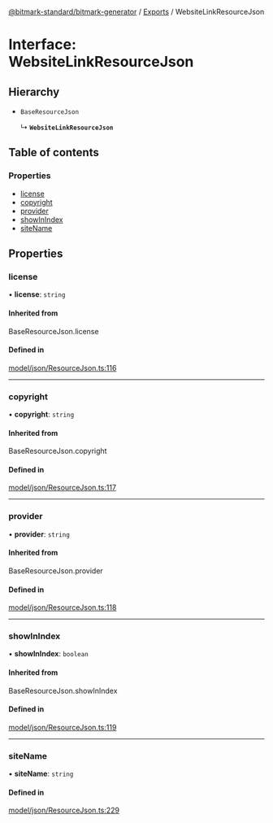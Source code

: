 [@bitmark-standard/bitmark-generator](../API.md) / [Exports](../modules.md) / WebsiteLinkResourceJson

# Interface: WebsiteLinkResourceJson

## Hierarchy

- `BaseResourceJson`

  ↳ **`WebsiteLinkResourceJson`**

## Table of contents

### Properties

- [license](WebsiteLinkResourceJson.md#license)
- [copyright](WebsiteLinkResourceJson.md#copyright)
- [provider](WebsiteLinkResourceJson.md#provider)
- [showInIndex](WebsiteLinkResourceJson.md#showInIndex)
- [siteName](WebsiteLinkResourceJson.md#siteName)

## Properties

### license

• **license**: `string`

#### Inherited from

BaseResourceJson.license

#### Defined in

[model/json/ResourceJson.ts:116](https://github.com/getMoreBrain/bitmark-generator/blob/de39d9c/src/model/json/ResourceJson.ts#L116)

___

### copyright

• **copyright**: `string`

#### Inherited from

BaseResourceJson.copyright

#### Defined in

[model/json/ResourceJson.ts:117](https://github.com/getMoreBrain/bitmark-generator/blob/de39d9c/src/model/json/ResourceJson.ts#L117)

___

### provider

• **provider**: `string`

#### Inherited from

BaseResourceJson.provider

#### Defined in

[model/json/ResourceJson.ts:118](https://github.com/getMoreBrain/bitmark-generator/blob/de39d9c/src/model/json/ResourceJson.ts#L118)

___

### showInIndex

• **showInIndex**: `boolean`

#### Inherited from

BaseResourceJson.showInIndex

#### Defined in

[model/json/ResourceJson.ts:119](https://github.com/getMoreBrain/bitmark-generator/blob/de39d9c/src/model/json/ResourceJson.ts#L119)

___

### siteName

• **siteName**: `string`

#### Defined in

[model/json/ResourceJson.ts:229](https://github.com/getMoreBrain/bitmark-generator/blob/de39d9c/src/model/json/ResourceJson.ts#L229)
